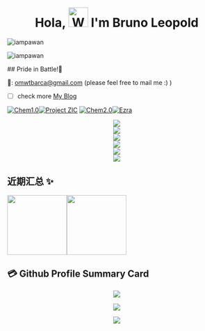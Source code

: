 <h1 align="center"> Hola, <img src="https://raw.githubusercontent.com/nixin72/nixin72/master/wave.gif" 
         alt="Waving hand animated gif"
         height="45"
         width="45" /> I'm Bruno Leopold</h1>
         
<p align="left"> <img src="https://komarev.com/ghpvc/?username=omwtbarca&label=Views&color=blue&style=plastic&style=for-the-badge" alt="iampawan" /> </p>
<p align="left"> <img src="https://komarev.com/ghpvc/?username=EzraKnotLab&label=Views&color=blue&style=plastic&style=for-the-badge" alt="iampawan" /> </p>
## Pride in Battle!🎉

📧: <omwtbarca@gmail.com> (please feel free to mail me :) )
- [ ] check more [My Blog](https://ezraknotlab.github.io/)

[![Chem1.0](https://img.shields.io/badge/Chem-1.0-192133?style=flat-square)](https://github.com/omwtbarca/Chem1.0)[![Project ZIC](https://img.shields.io/badge/Project-ZIC-192133?style=flat-square)](https://github.com/omwtbarca/Project-ZIC)
[![Chem2.0](https://img.shields.io/badge/Chem-2.0-192133?style=flat-square)](https://github.com/omwtbarca/Chem2.0)[![Ezra](https://img.shields.io/badge/Ezra-1.0-192133?style=flat-square)](https://github.com/omwtbarca/Ezra)

<div align="center"> <img src="https://metrics.lecoq.io/omwtbarca?template=classic&config.timezone=Asia%2FShanghai"> </div>
<div align="center"> <img src="https://metrics.lecoq.io/EzraKnotLab?template=classic&config.timezone=Asia%2FShanghai"> </div>
<div align="center"> <img src="https://github-profile-trophy.vercel.app/?username=omwtbarca" /> </div>

<div align="center"> <img src="https://visitor-badge.glitch.me/badge?page_id=omwtbarca" /> </div>

<div align="center"> <img src="https://activity-graph.herokuapp.com/graph?username=omwtbarca&theme=xcode" /> </div>

<div align="center"> <img src="https://github-readme-streak-stats.herokuapp.com/?user=omwtbarca" /> </div>

## 近期汇总 ✨

<img align="" height="137px" src="https://github-readme-stats.vercel.app/api?username=omwtbarca&hide_title=true&hide_border=true&show_icons=true&include_all_commits=true&line_height=21&bg_color=0,EC6C6C,FFD479,FFFC79,73FA79&theme=graywhite&locale=cn" /><img align="" height="137px" src="https://github-readme-stats.vercel.app/api/top-langs/?username=omwtbarca&hide_title=true&hide_border=true&layout=compact&bg_color=0,73FA79,73FDFF,D783FF&theme=graywhite&locale=cn" />
## 💳 Github Profile Summary Card
<p align="center">
  <img src="https://github-profile-summary-cards.vercel.app/api/cards/profile-details?username=omwtbarca&theme=vue"/>
</p>
<p align="center">
  <img src="https://github-profile-summary-cards.vercel.app/api/cards/profile-details?username=EzraKnotLab&theme=vue"/>
</p>
<p align="center">
    <img src="https://ssr-contributions-svg.vercel.app/_/omwtbarca?chart=3dbar&gap=0.6&scale=2&flatten=2&animation=wave&animation_duration=3&animation_delay=0.03&animation_amplitude=24&animation_frequency=0.1&animation_wave_center=19_3&format=svg&weeks=40&theme=sunset&widget_size=medium"/>
</p>  
